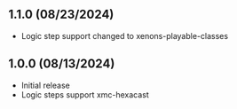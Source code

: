 ## 1.1.0 (08/23/2024)
- Logic step support changed to xenons-playable-classes

## 1.0.0 (08/13/2024)
- Initial release
- Logic steps support xmc-hexacast